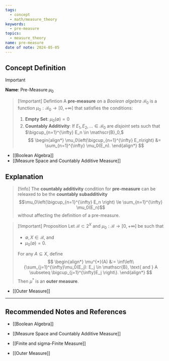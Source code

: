 ```yaml
---
tags:
  - concept
  - math/measure_theory
keywords:
  - pre-measure
topics:
  - measure_theory
name: pre-measure
date of note: 2024-05-05
---
```


## Concept Definition

>[!important]
>**Name**:  Pre-Measure $\mu_0$


>[!important] Defintion
>A **pre-measure** on a *Boolean algebra* $\mathscr{B}_{0}$  is a function $\mu_0 : \mathscr{B}_0 \rightarrow [0, +\infty]$ that satisfies the conditions:
> 
> 1. **Empty Set**: $\mu_0(\emptyset) = 0$
> 2. **Countably Additivity**: If $E_1, E_2, \ldots \in \mathscr{B}_0$ are *disjoint* sets such that $\bigcup_{n=1}^{\infty} E_n  \in \mathscr{B}_0,$
>  $$
>  \begin{align*}
> \mu_0\left(\bigcup_{n=1}^{\infty} E_n\right) &= \sum_{n=1}^{\infty} \mu_0(E_n).
> \end{align*} 
> $$

- [[Boolean Algebra]]
- [[Measure Space and Countably Additive Measure]]

## Explanation

>[!info]
>The **countably additivity** condition for **pre-measure** can be releaxed to be the **countably subadditivity** $$\mu_0\left(\bigcup_{n=1}^{\infty} E_n \right) \le \sum_{n=1}^{\infty} \mu_0(E_n)$$ without affecting the definition of a pre-measure.

>[!important] Proposition
>Let $\mathscr{B} \subset 2^X$ and $\mu_0: \mathscr{B} \rightarrow [0, +\infty]$ be such that 
>- $\emptyset, X \in \mathscr{B}$, and 
>- $\mu_0(\emptyset) = 0$. 
>
>For any $A \subseteq X$, define
>$$ 
> \begin{align*}
> \mu^{*}(A) &:= \inf\left\{\sum_{j=1}^{\infty}\mu_0(E_j): E_j \in \mathscr{B}, \text{ and } A \subseteq \bigcup_{j=1}^{\infty}E_j \right\}. 
> \end{align*} 
>$$
>Then $\mu^{*}$ is an **outer measure**. 

- [[Outer Measure]]


-----------
##  Recommended Notes and References

- [[Boolean Algebra]]

- [[Measure Space and Countably Additive Measure]]
- [[Finite and sigma-Finite Measure]]

- [[Outer Measure]]